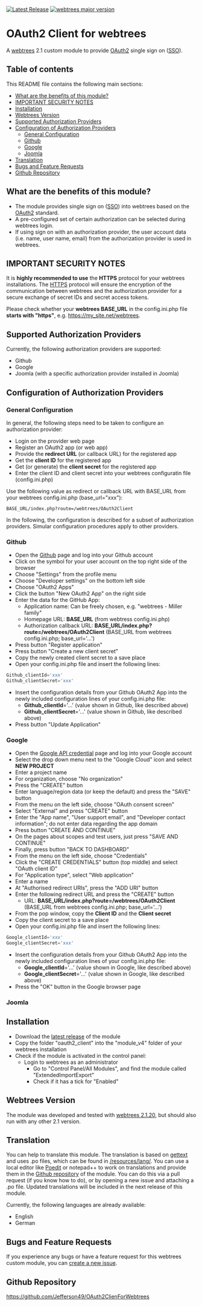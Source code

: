 [![Latest Release](https://img.shields.io/github/v/release/Jefferson49/OAuth2ClienForWebtrees?display_name=tag)](https://github.com/Jefferson49/ExtendedImportExport/releases/latest)
[![webtrees major version](https://img.shields.io/badge/webtrees-v2.1.x-green)](https://webtrees.net/download)

# OAuth2 Client for webtrees
A [webtrees](https://webtrees.net) 2.1 custom module to provide [OAuth2](https://en.wikipedia.org/wiki/OAuth) single sign on ([SSO](https://en.wikipedia.org/wiki/Single_sign-on)).

##  Table of contents
This README file contains the following main sections:
+   [What are the benefits of this module?](#what-are-the-benefits-of-this-module)
+   [IMPORTANT SECURITY NOTES](#important-security-notes)
+   [Installation](#installation)
+   [Webtrees Version](#webtrees-version)
+   [Supported Authorization Providers](#supported-authorization-providers)
+   [Configuration of Authorization Providers](#configuration-of-authorization-providers)
    + [General Configuration](#general-configuration)
    + [Github](#github)
    + [Google](#google)
    + [Joomla](#joomla)
+   [Translation](#translation)
+   [Bugs and Feature Requests](#bugs-and-feature-requests)
+   [Github Repository](#github-repository)

## What are the benefits of this module?

+ The module provides single sign on ([SSO](https://en.wikipedia.org/wiki/Single_sign-on)) into webtrees based on the [OAuth2](https://en.wikipedia.org/wiki/OAuth) standard.
+ A pre-configured set of certain authorization can be selected during webtrees login.
+ If using sign on with an authorization provider, the user account data (i.e. name, user name, email) from the authorization provider is used in webtrees.

## IMPORTANT SECURITY NOTES
It is **highly recommended to use** the **HTTPS** protocol for your webtrees installations. The [HTTPS](https://en.wikipedia.org/wiki/HTTPS) protocol will ensure the encryption of the communication between webtrees and the authorization provider for a secure exchange of secret IDs and secret access tokens.

Please check whether your **webtrees BASE_URL** in the config.ini.php file **starts with "https"**, e.g. https://my_site.net/webtrees.

## Supported Authorization Providers

Currently, the following authorization providers are supported:
+ Github
+ Google
+ Joomla (with a specific authorization provider installed in Joomla)

## Configuration of Authorization Providers

### General Configuration

In general, the following steps need to be taken to configure an authorization provider:
+ Login on the provider web page
+ Register an OAuth2 app (or web app)
+ Provide the **redirect URL** (or callback URL) for the registered app
+ Get the **client ID** for the registered app
+ Get (or generate) the **client secret** for the registered app
+ Enter the client ID and client secret into your webtrees configuratin file (config.ini.php)

Use the following value as redirect or callback URL with BASE_URL from your webtrees config.ini.php (base_url="xxx"):
```
BASE_URL/index.php?route=/webtrees/OAuth2Client
```

In the following, the configuration is described for a subset of authorization providers. Simular configuration procedures apply to other providers. 

### Github
+ Open the [Github](https://github.com/) page and log into your Github account
+ Click on the symbol for your user account on the top right side of the browser
+ Choose "Settings" from the profile menu
+ Choose "Developer settings" on the bottom left side
+ Choose "OAuth2 Apps"
+ Click the button "New OAuth2 App" on the right side
+ Enter the data for the GitHub App:
    + Application name: Can be freely chosen, e.g. "webtrees - Miller family" 
    + Homepage URL: **BASE_URL** (from webtress config.ini.php)
    + Authorization callback URL: **BASE_URL/index.php?route=/webtrees/OAuth2Client** (BASE_URL from webtrees config.ini.php; base_url='...')
+ Press button "Register application"
+ Press button "Create a new client secret"
+ Copy the newly created client secret to a save place
+ Open your config.ini.php file and insert the following lines:
```PHP
Github_clientId='xxx'
Github_clientSecret='xxx'
```
+ Insert the configuration details from your Github OAuth2 App into the newly included configuration lines of your config.ini.php file:
    + **Github_clientId**='...' (value shown in Github, like described above)
    + **Github_clientSecret**='...' (value shown in Github, like described above)
+ Press button "Update Application" 

### Google
+ Open the [Google API credential](https://console.cloud.google.com/apis/credentials) page and log into your Google account
+ Select the drop down menu next to the "Google Cloud" icon and select **NEW PROJECT**
+ Enter a project name
+ For organization, choose "No organization"
+ Press the "CREATE" button
+ Enter language/region data (or keep the default) and press the "SAVE" button
+ From the menu on the left side, choose "OAuth consent screen"
+ Select "External" and press "CREATE" button
+ Enter the "App name", "User support email", and "Developer contact information"; do not enter data regarding the app domain
+ Press button "CREATE ÁND CONTINUE"
+ On the pages about scopes and test users, just press "SAVE AND CONTINUE"
+ Finally, press button "BACK TO DASHBOARD"
+ From the menu on the left side, choose "Credentials"
+ Click the "CREATE CREDENTIALS" button (top middle) and select "OAuth client ID"
+ For "Application type", select "Web application"
+ Enter a name
+ At "Authorised redirect URIs", press the "ADD URI" button
+ Enter the following redirect URL and press the "CREATE" button
    + URL: **BASE_URL/index.php?route=/webtrees/OAuth2Client** (BASE_URL from webtrees config.ini.php; base_url='...')
+ From the pop window, copy the **Client ID** and the **Client secret**
+ Copy the client secret to a save place
+ Open your config.ini.php file and insert the following lines:
```PHP
Google_clientId='xxx'
Google_clientSecret='xxx'
```
+ Insert the configuration details from your Github OAuth2 App into the newly included configuration lines of your config.ini.php file:
    + **Google_clientId**='...' (value shown in Google, like described above)
    + **Google_clientSecret**='...' (value shown in Google, like described above)
+ Press the "OK" button in the Google browser page

### Joomla

## Installation
+ Download the [latest release](https://github.com/Jefferson49/OAuth2ClienForWebtrees/releases/latest) of the module
+ Copy the folder "oauth2_client" into the "module_v4" folder of your webtrees installation
+ Check if the module is activated in the control panel:
  + Login to webtrees as an administrator
	+ Go to "Control Panel/All Modules", and find the module called "ExtendedImportExport"
	+ Check if it has a tick for "Enabled"

## Webtrees Version
The module was developed and tested with [webtrees 2.1.20](https://webtrees.net/download), but should also run with any other 2.1 version.

## Translation
You can help to translate this module. The translation is based on [gettext](https://en.wikipedia.org/wiki/Gettext) and uses .po files, which can be found in [/resources/lang/](https://github.com/Jefferson49/OAuth2ClienForWebtrees/tree/main/resources/lang). You can use a local editor like [Poedit](https://poedit.net/) or notepad++ to work on translations and provide them in the [Github repository](https://github.com/Jefferson49/OAuth2ClienForWebtrees) of the module. You can do this via a pull request (if you know how to do), or by opening a new issue and attaching a .po file. Updated translations will be included in the next release of this module.

Currently, the following languages are already available:
+ English
+ German

## Bugs and Feature Requests
If you experience any bugs or have a feature request for this webtrees custom module, you can [create a new issue](https://github.com/Jefferson49/OAuth2ClienForWebtrees/issues).

## Github Repository
https://github.com/Jefferson49/OAuth2ClienForWebtrees